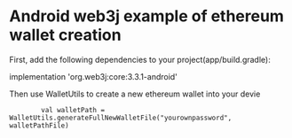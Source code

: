 # Android web3j example of ethereum wallet creation
First, add the following dependencies to your project(app/build.gradle):

implementation 'org.web3j:core:3.3.1-android'

Then use WalletUtils to create a new ethereum wallet into your devie

            val walletPath = WalletUtils.generateFullNewWalletFile("yourownpassword", walletPathFile)
